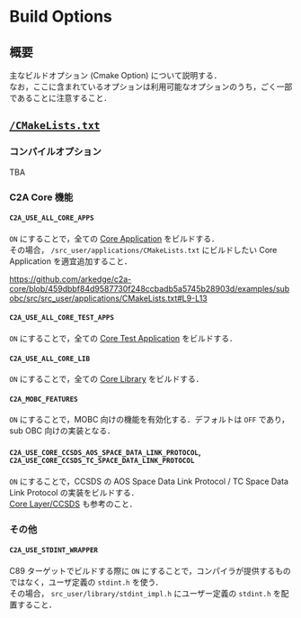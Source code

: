 # Build Options

## 概要
主なビルドオプション (Cmake Option) について説明する．  
なお，ここに含まれているオプションは利用可能なオプションのうち，ごく一部であることに注意すること．


## [`/CMakeLists.txt`](/CMakeLists.txt)
### コンパイルオプション
TBA

### C2A Core 機能
#### `C2A_USE_ALL_CORE_APPS`
`ON` にすることで，全ての [Core Application](/applications/) をビルドする．  
その場合， `/src_user/applications/CMakeLists.txt` にビルドしたい Core Application を適宜追加すること．

https://github.com/arkedge/c2a-core/blob/459dbbf84d9587730f248ccbadb5a5745b28903d/examples/subobc/src/src_user/applications/CMakeLists.txt#L9-L13


#### `C2A_USE_ALL_CORE_TEST_APPS`
`ON` にすることで，全ての [Core Test Application](/applications/test_app/) をビルドする．


#### `C2A_USE_ALL_CORE_LIB`
`ON` にすることで，全ての [Core Library](/library/) をビルドする．


#### `C2A_MOBC_FEATURES`
`ON` にすることで，MOBC 向けの機能を有効化する．デフォルトは `OFF` であり， sub OBC 向けの実装となる．


#### `C2A_USE_CORE_CCSDS_AOS_SPACE_DATA_LINK_PROTOCOL`, `C2A_USE_CORE_CCSDS_TC_SPACE_DATA_LINK_PROTOCOL`
`ON` にすることで，CCSDS の AOS Space Data Link Protocol / TC Space Data Link Protocol の実装をビルドする．  
[Core Layer/CCSDS](../core/ccsds.md) も参考のこと．


### その他
#### `C2A_USE_STDINT_WRAPPER`
C89 ターゲットでビルドする際に `ON` にすることで，コンパイラが提供するものではなく，ユーザ定義の `stdint.h` を使う．  
その場合， `src_user/library/stdint_impl.h` にユーザー定義の `stdint.h` を配置すること．
